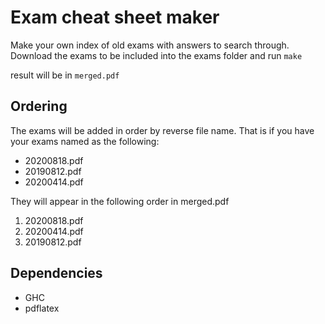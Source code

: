 # Exam cheat sheet maker

Make your own index of old exams with answers to search through.
Download the exams to be included into the exams folder and run
`make`

result will be in `merged.pdf`

## Ordering

The exams will be added in order by reverse file name.
That is if you have your exams named as the following:
+ 20200818.pdf
+ 20190812.pdf
+ 20200414.pdf

They will appear in the following order in merged.pdf
1. 20200818.pdf
2. 20200414.pdf
3. 20190812.pdf


## Dependencies
+ GHC
+ pdflatex